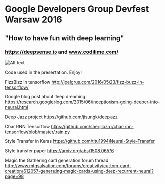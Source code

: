 # Google Developers Group Devfest Warsaw 2016 
## "How to have fun with deep learning"

### https://deepsense.io and www.codilime.com/
![Alt text](https://www.codilime.com/wp-content/uploads/2016/03/codilime-color-logo-white-background-300-jpg.jpg)

Code used in the presentation. 
Enjoy!

FizzBizz in tensorflow http://joelgrus.com/2016/05/23/fizz-buzz-in-tensorflow/

Google blog post about deep dreaming https://research.googleblog.com/2015/06/inceptionism-going-deeper-into-neural.html

Deep Jazz project https://github.com/jisungk/deepjazz

Char RNN Tensorflow https://github.com/sherjilozair/char-rnn-tensorflow/blob/master/train.py

Style Transfer in Keras https://github.com/titu1994/Neural-Style-Transfer

Style transfer paper https://arxiv.org/abs/1508.06576

Magic the Gathering card generation forum thread http://www.mtgsalvation.com/forums/creativity/custom-card-creation/612057-generating-magic-cards-using-deep-recurrent-neural?page=98



